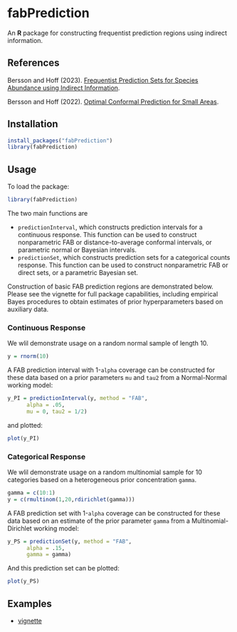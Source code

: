 # fabPrediction

An **R** package for constructing frequentist prediction regions using indirect information.

## References

Bersson and Hoff (2023). [Frequentist Prediction Sets for Species Abundance using Indirect Information](https://arxiv.org/pdf/2311.15860.pdf).

Bersson and Hoff (2022). [Optimal Conformal Prediction for Small Areas](https://arxiv.org/pdf/2204.08122.pdf).

## Installation

``` r
install_packages("fabPrediction")  
library(fabPrediction)
```

## Usage

To load the package:

``` r
library(fabPrediction)  
```

The two main functions are 
- `predictionInterval`, which constructs prediction intervals for a continuous response. This function can be used to construct nonparametric FAB or distance-to-average conformal intervals, or parametric normal or Bayesian intervals.
- `predictionSet`, which constructs prediction sets for a categorical counts response. This function can be used to construct nonparametric FAB or direct sets, or a parametric Bayesian set.

Construction of basic FAB prediction regions are demonstrated below. Please see the vignette for full package capabilities, including empirical Bayes procedures to obtain estimates of prior hyperparameters based on auxiliary data.

### Continuous Response

We wlil demonstrate usage on a random normal sample of length 10.

``` r
y = rnorm(10)
```

A FAB prediction interval with 1-`alpha` coverage can be constructed for these data based on a prior parameters `mu` and `tau2` from a Normal-Normal working model:

``` r
y_PI = predictionInterval(y, method = "FAB",
      alpha = .05,
      mu = 0, tau2 = 1/2)
```

and plotted:

``` r
plot(y_PI)
```

### Categorical Response

We wlil demonstrate usage on a random multinomial sample for 10 categories based on a heterogeneous prior concentration `gamma`.

``` r
gamma = c(10:1)
y = c(rmultinom(1,20,rdirichlet(gamma)))
```

A FAB prediction set with 1-`alpha` coverage can be constructed for these data based on an estimate of the prior parameter `gamma` from a Multinomial-Dirichlet working model:

``` r
y_PS = predictionSet(y, method = "FAB",
      alpha = .15,
      gamma = gamma)
```

And this prediction set can be plotted:

``` r
plot(y_PS)
```

## Examples

- [vignette](https://rpubs.com/betsybersson/fabPrediction_Vignette)



